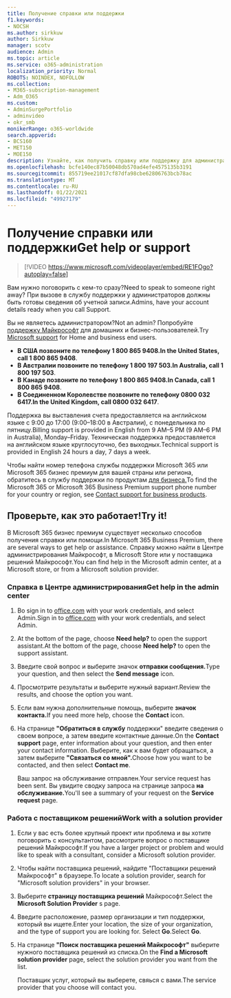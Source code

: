 ```yaml
---
title: Получение справки или поддержки
f1.keywords:
- NOCSH
ms.author: sirkkuw
author: Sirkkuw
manager: scotv
audience: Admin
ms.topic: article
ms.service: o365-administration
localization_priority: Normal
ROBOTS: NOINDEX, NOFOLLOW
ms.collection:
- M365-subscription-management
- Adm_O365
ms.custom:
- AdminSurgePortfolio
- adminvideo
- okr_smb
monikerRange: o365-worldwide
search.appverid:
- BCS160
- MET150
- MOE150
description: Узнайте, как получить справку или поддержку для администраторов в Microsoft 365 бизнес премиум.
ms.openlocfilehash: bcfe140ec87b50048db570ad4efe4575135b3191
ms.sourcegitcommit: 855719ee21017cf87dfa98cbe62806763bcb78ac
ms.translationtype: MT
ms.contentlocale: ru-RU
ms.lasthandoff: 01/22/2021
ms.locfileid: "49927179"
---
```

# <a name="get-help-or-support"></a><span data-ttu-id="0e2bd-103">Получение справки или поддержки</span><span class="sxs-lookup"><span data-stu-id="0e2bd-103">Get help or support</span></span>

> [!VIDEO https://www.microsoft.com/videoplayer/embed/RE1FOgo?autoplay=false]

<span data-ttu-id="0e2bd-104">Вам нужно поговорить с кем-то сразу?</span><span class="sxs-lookup"><span data-stu-id="0e2bd-104">Need to speak to someone right away?</span></span> <span data-ttu-id="0e2bd-105">При вызове в службу поддержки у администраторов должны быть готовы сведения об учетной записи.</span><span class="sxs-lookup"><span data-stu-id="0e2bd-105">Admins, have your account details ready when you call Support.</span></span>

<span data-ttu-id="0e2bd-106">Вы не являетесь администратором?</span><span class="sxs-lookup"><span data-stu-id="0e2bd-106">Not an admin?</span></span> <span data-ttu-id="0e2bd-107">Попробуйте [поддержку Майкрософт](https://go.microsoft.com/fwlink/?linkid=860695) для домашних и бизнес-пользователей.</span><span class="sxs-lookup"><span data-stu-id="0e2bd-107">Try [Microsoft support](https://go.microsoft.com/fwlink/?linkid=860695) for Home and business end users.</span></span>

- <span data-ttu-id="0e2bd-108">**В США позвоните по телефону 1 800 865 9408.**</span><span class="sxs-lookup"><span data-stu-id="0e2bd-108">**In the United States, call 1 800 865 9408**.</span></span>
- <span data-ttu-id="0e2bd-109">**В Австралии позвоните по телефону 1 800 197 503.**</span><span class="sxs-lookup"><span data-stu-id="0e2bd-109">**In Australia, call 1 800 197 503**.</span></span>
- <span data-ttu-id="0e2bd-110">**В Канаде позвоните по телефону 1 800 865 9408.**</span><span class="sxs-lookup"><span data-stu-id="0e2bd-110">**In Canada, call 1 800 865 9408**.</span></span>
- <span data-ttu-id="0e2bd-111">**В Соединенном Королевстве позвоните по телефону 0800 032 6417.**</span><span class="sxs-lookup"><span data-stu-id="0e2bd-111">**In the United Kingdom, call 0800 032 6417**.</span></span>

<span data-ttu-id="0e2bd-112">Поддержка вы выставления счета предоставляется на английском языке с 9:00 до 17:00 (9:00–18:00 в Австралии), с понедельника по пятницу.</span><span class="sxs-lookup"><span data-stu-id="0e2bd-112">Billing support is provided in English from 9 AM–5 PM (9 AM–6 PM in Australia), Monday–Friday.</span></span>
<span data-ttu-id="0e2bd-113">Техническая поддержка предоставляется на английском языке круглосуточно, без выходных.</span><span class="sxs-lookup"><span data-stu-id="0e2bd-113">Technical support is provided in English 24 hours a day, 7 days a week.</span></span>

<span data-ttu-id="0e2bd-114">Чтобы найти номер телефона службы поддержки Microsoft 365 или Microsoft 365 бизнес премиум для вашей страны или региона, обратитесь в службу поддержки по продуктам [для бизнеса.](https://support.microsoft.com/office/32a17ca7-6fa0-4870-8a8d-e25ba4ccfd4b)</span><span class="sxs-lookup"><span data-stu-id="0e2bd-114">To find the Microsoft 365 or Microsoft 365 Business Premium support phone number for your country or region, see [Contact support for business products](https://support.microsoft.com/office/32a17ca7-6fa0-4870-8a8d-e25ba4ccfd4b).</span></span>

## <a name="try-it"></a><span data-ttu-id="0e2bd-115">Проверьте, как это работает!</span><span class="sxs-lookup"><span data-stu-id="0e2bd-115">Try it!</span></span>

<span data-ttu-id="0e2bd-116">В Microsoft 365 бизнес премиум существует несколько способов получения справки или помощи.</span><span class="sxs-lookup"><span data-stu-id="0e2bd-116">In Microsoft 365 Business Premium, there are several ways to get help or assistance.</span></span> <span data-ttu-id="0e2bd-117">Справку можно найти в Центре администрирования Майкрософт, в Microsoft Store или у поставщика решений Майкрософт.</span><span class="sxs-lookup"><span data-stu-id="0e2bd-117">You can find help in the Microsoft admin center, at a Microsoft store, or from a Microsoft solution provider.</span></span>

### <a name="get-help-in-the-admin-center"></a><span data-ttu-id="0e2bd-118">Справка в Центре администрирования</span><span class="sxs-lookup"><span data-stu-id="0e2bd-118">Get help in the admin center</span></span>

1. <span data-ttu-id="0e2bd-119">Во sign in to [office.com](https://office.com) with your work credentials, and select Admin.</span><span class="sxs-lookup"><span data-stu-id="0e2bd-119">Sign in to [office.com](https://office.com) with your work credentials, and select Admin.</span></span>
1. <span data-ttu-id="0e2bd-120">At the bottom of the page, choose **Need help?** to open the support assistant.</span><span class="sxs-lookup"><span data-stu-id="0e2bd-120">At the bottom of the page, choose **Need help?** to open the support assistant.</span></span>
1. <span data-ttu-id="0e2bd-121">Введите свой вопрос и выберите значок **отправки сообщения.**</span><span class="sxs-lookup"><span data-stu-id="0e2bd-121">Type your question, and then select the **Send message** icon.</span></span>
1. <span data-ttu-id="0e2bd-122">Просмотрите результаты и выберите нужный вариант.</span><span class="sxs-lookup"><span data-stu-id="0e2bd-122">Review the results, and choose the option you want.</span></span>
1. <span data-ttu-id="0e2bd-123">Если вам нужна дополнительные помощь, выберите **значок контакта.**</span><span class="sxs-lookup"><span data-stu-id="0e2bd-123">If you need more help, choose the **Contact** icon.</span></span>
1. <span data-ttu-id="0e2bd-124">На странице **"Обратиться в службу** поддержки" введите сведения о своем вопросе, а затем введите контактные данные.</span><span class="sxs-lookup"><span data-stu-id="0e2bd-124">On the **Contact support** page, enter information about your question, and then enter your contact information.</span></span> <span data-ttu-id="0e2bd-125">Выберите, как к вам будет обращаться, а затем выберите **"Связаться со мной".**</span><span class="sxs-lookup"><span data-stu-id="0e2bd-125">Choose how you want to be contacted, and then select **Contact me**.</span></span>

    <span data-ttu-id="0e2bd-126">Ваш запрос на обслуживание отправлен.</span><span class="sxs-lookup"><span data-stu-id="0e2bd-126">Your service request has been sent.</span></span> <span data-ttu-id="0e2bd-127">Вы увидите сводку запроса на странице запроса **на обслуживание.**</span><span class="sxs-lookup"><span data-stu-id="0e2bd-127">You'll see a summary of your request on the **Service request** page.</span></span>

### <a name="work-with-a-solution-provider"></a><span data-ttu-id="0e2bd-128">Работа с поставщиком решений</span><span class="sxs-lookup"><span data-stu-id="0e2bd-128">Work with a solution provider</span></span>

1. <span data-ttu-id="0e2bd-129">Если у вас есть более крупный проект или проблема и вы хотите поговорить с консультантом, рассмотрите вопрос о поставщике решений Майкрософт.</span><span class="sxs-lookup"><span data-stu-id="0e2bd-129">If you have a larger project or problem and would like to speak with a consultant, consider a Microsoft solution provider.</span></span>
1. <span data-ttu-id="0e2bd-130">Чтобы найти поставщика решений, найдите "Поставщики решений Майкрософт" в браузере.</span><span class="sxs-lookup"><span data-stu-id="0e2bd-130">To locate a solution provider, search for "Microsoft solution providers" in your browser.</span></span>
1. <span data-ttu-id="0e2bd-131">Выберите **страницу поставщика решений** Майкрософт.</span><span class="sxs-lookup"><span data-stu-id="0e2bd-131">Select the **Microsoft Solution Provider** s page.</span></span>
1. <span data-ttu-id="0e2bd-132">Введите расположение, размер организации и тип поддержки, который вы ищете.</span><span class="sxs-lookup"><span data-stu-id="0e2bd-132">Enter your location, the size of your organization, and the type of support you are looking for.</span></span> <span data-ttu-id="0e2bd-133">Select **Go**.</span><span class="sxs-lookup"><span data-stu-id="0e2bd-133">Select **Go**.</span></span>
1. <span data-ttu-id="0e2bd-134">На странице **"Поиск поставщика решений Майкрософт"** выберите нужного поставщика решений из списка.</span><span class="sxs-lookup"><span data-stu-id="0e2bd-134">On the **Find a Microsoft solution provider** page, select the solution provider you want from the list.</span></span>

    <span data-ttu-id="0e2bd-135">Поставщик услуг, который вы выберете, свяься с вами.</span><span class="sxs-lookup"><span data-stu-id="0e2bd-135">The service provider that you choose will contact you.</span></span>
